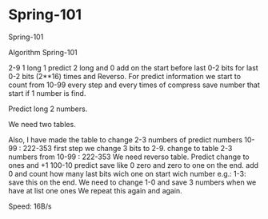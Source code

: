 # Spring-101
Spring-101

Algorithm Spring-101

2-9 1 long  1  predict 2 long and 0 add on the start before last 0-2 bits for last 0-2 bits (2**16) times and Reverso.
For predict information we start to count from 10-99 every step and every times of compress save number that start if 1 number is find.

Predict long 2 numbers.

We need two tables.

Also, I have made the table to change 2-3 numbers of predict numbers 10-99 : 222-353
first step we change 3 bits to 2-9.
change to table 2-3 numbers from 10-99 : 222-353
We need reverso table.
Predict change to ones and +1 100-10 predict save like 0 zero and zero to one on the end.
add 0 and count how many last bits wich one on start  wich number e.g.: 1-3: save this on the end.
We need to change 1-0 and save 3 numbers when we have at list one ones
We repeat this again and again.

Speed: 16B/s








